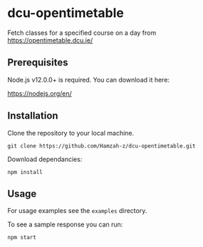 # dcu-opentimetable
Fetch classes for a specified course on a day from https://opentimetable.dcu.ie/

## Prerequisites 

Node.js v12.0.0+ is required. You can download it here:

https://nodejs.org/en/

## Installation

Clone the repository to your local machine.

```git clone https://github.com/Hamzah-z/dcu-opentimetable.git```

Download dependancies:

  ```npm install```
  
## Usage

For usage examples see the `examples` directory.

To see a sample response you can run:

```npm start```
